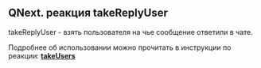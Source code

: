 ## QNext. реакция takeReplyUser

takeReplyUser - взять пользователя на чье сообщение ответили в чате.



Подробнее об использовании можно прочитать в инструкции по реакции: [**takeUsers**](/docs-test/reactions/takeusers)





